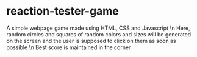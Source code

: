 # reaction-tester-game
A simple webpage game made using HTML, CSS and Javascript \n
Here, random circles and squares of random colors and sizes will be generated on the screen and the user is supposed to click on them as soon as possible \n
Best score is maintained in the corner
